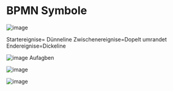# BPMN Symbole

![image](https://github.com/JimHefti/M254-Gesch-ftsprozesse-beschreiben/assets/160615771/05bec7dc-ec3c-400b-9733-3ec7c29f8ff5)

Startereignise= Dünneline 
Zwischenereignise=Dopelt umrandet 
Endereignise=Dickeline 


![image](https://github.com/JimHefti/M254-Gesch-ftsprozesse-beschreiben/assets/160615771/48512cd0-5f3a-49ff-8d6d-9c27754fd8eb)
Aufagben 


![image](https://github.com/JimHefti/M254-Gesch-ftsprozesse-beschreiben/assets/160615771/d885a738-fb4a-46bb-9dc8-e8176f49bc30)


![image](https://github.com/JimHefti/M254-Gesch-ftsprozesse-beschreiben/assets/160615771/a3b64745-babc-48ce-b6af-29072c213ab6)

